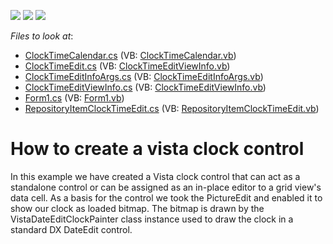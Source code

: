 <!-- default badges list -->
![](https://img.shields.io/endpoint?url=https://codecentral.devexpress.com/api/v1/VersionRange/128619973/13.1.4%2B)
[![](https://img.shields.io/badge/Open_in_DevExpress_Support_Center-FF7200?style=flat-square&logo=DevExpress&logoColor=white)](https://supportcenter.devexpress.com/ticket/details/E2444)
[![](https://img.shields.io/badge/📖_How_to_use_DevExpress_Examples-e9f6fc?style=flat-square)](https://docs.devexpress.com/GeneralInformation/403183)
<!-- default badges end -->
<!-- default file list -->
*Files to look at*:

* [ClockTimeCalendar.cs](./CS/ClockTimeEditControl/ClockTimeCalendar.cs) (VB: [ClockTimeCalendar.vb](./VB/ClockTimeEditControl/ClockTimeCalendar.vb))
* [ClockTimeEdit.cs](./CS/ClockTimeEditControl/ClockTimeEdit.cs) (VB: [ClockTimeEditViewInfo.vb](./VB/ClockTimeEditControl/ClockTimeEditViewInfo.vb))
* [ClockTimeEditInfoArgs.cs](./CS/ClockTimeEditControl/ClockTimeEditInfoArgs.cs) (VB: [ClockTimeEditInfoArgs.vb](./VB/ClockTimeEditControl/ClockTimeEditInfoArgs.vb))
* [ClockTimeEditViewInfo.cs](./CS/ClockTimeEditControl/ClockTimeEditViewInfo.cs) (VB: [ClockTimeEditViewInfo.vb](./VB/ClockTimeEditControl/ClockTimeEditViewInfo.vb))
* [Form1.cs](./CS/ClockTimeEditControl/Form1.cs) (VB: [Form1.vb](./VB/ClockTimeEditControl/Form1.vb))
* [RepositoryItemClockTimeEdit.cs](./CS/ClockTimeEditControl/RepositoryItemClockTimeEdit.cs) (VB: [RepositoryItemClockTimeEdit.vb](./VB/ClockTimeEditControl/RepositoryItemClockTimeEdit.vb))
<!-- default file list end -->
# How to create a vista clock control


<p>In this example we have created a Vista clock control that can act as a standalone control or can be assigned as an in-place editor to a grid view's data cell. As a basis for the control we took the PictureEdit and enabled it to show our clock as loaded bitmap. The bitmap is drawn by the VistaDateEditClockPainter class instance used to draw the clock in a standard DX DateEdit control.</p>

<br/>


